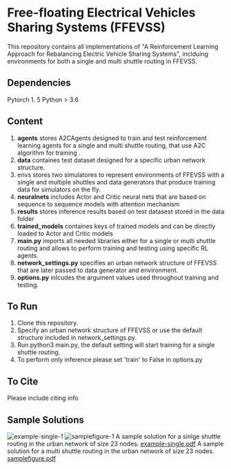 # Free-floating Electrical Vehicles Sharing Systems (FFEVSS)
This repository contains all implementations of "A Reinforcement Learning Approach for Rebalancing Electric Vehicle
Sharing Systems", inclduing environments for both a single and multi shuttle routing in FFEVSS. 

## Dependencies 
Pytorch 1. 5 
Python > 3.6 

## Content 
1. **agents** stores A2CAgents designed to train and test reinforcement learning agents for a single and multi shuttle routing, that use A2C algorithm for training . 
2. **data** containes test dataset designed for a specific urban network structure. 
3. envs stores two simulatores to represent environments of FFEVSS with a single and multiple shuttles and data generators that produce training data for simulators on the fly. 
4. **neuralnets** includes Actor and Critic neural nets that are based on sequence to sequence models with attention mechanism 
5. **results** stores inference results based on test datasest stored in the data folder 
6. **trained_models** containes keys of trained models and can be directly loaded to Actor and Critic models 
7. **main.py** imports all needed libraries either for a single or multi shuttle routing and allows to perform training and testing using specific RL agents.
8. **network_settings.py** specifies an urban network structure of FFEVSS that are later passed to data generator and environment. 
9. **options.py** inlcudes the argument values used throughout training and testing. 

## To Run 
1. Clone this repository. 
2. Specify an urban network structure of FFEVSS or use the default structure included in network_settings.py. 
3. Run python3 main.py, the default setting will start training for a single shuttle routing. 
4. To perform only inference please set 'train' to False in options.py 

## To Cite 
Please include citing info

## Sample Solutions 
![example-single-1](https://user-images.githubusercontent.com/25514362/93505944-8c1cfd80-f8e9-11ea-81af-ae5d10f5eeaf.png)
![samplefigure-1](https://user-images.githubusercontent.com/25514362/93505946-8cb59400-f8e9-11ea-901f-f5c9ca80e185.png)
A sample solution for a sinlge shuttle routing in the urban network of size 23 nodes. 
[example-single.pdf](https://github.com/aigerimb/FFEVSS/files/5240877/example-single.pdf)
A sample solution for a multi shuttle routing in the urban network of size 23 nodes. 
[samplefigure.pdf](https://github.com/aigerimb/FFEVSS/files/5240878/samplefigure.pdf)
